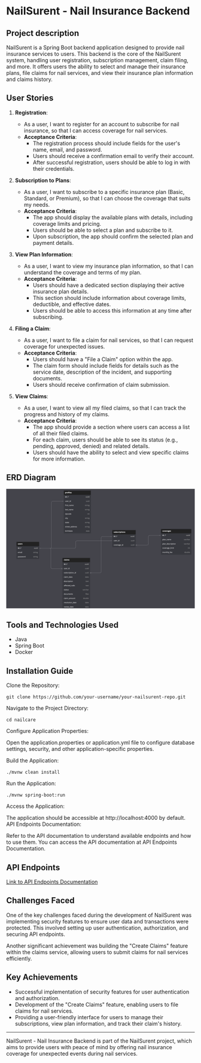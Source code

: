 # NailSurent - Nail Insurance Backend

## Project description

NailSurent is a Spring Boot backend application designed to provide nail insurance services to users. This backend is the core of the NailSurent system, handling user registration, subscription management, claim filing, and more. It offers users the ability to select and manage their insurance plans, file claims for nail services, and view their insurance plan information and claims history.

## User Stories

1. **Registration**:
    - As a user, I want to register for an account to subscribe for nail insurance, so that I can access coverage for nail services.
    - **Acceptance Criteria**:
        - The registration process should include fields for the user's name, email, and password.
        - Users should receive a confirmation email to verify their account.
        - After successful registration, users should be able to log in with their credentials.

2. **Subscription to Plans**:
    - As a user, I want to subscribe to a specific insurance plan (Basic, Standard, or Premium), so that I can choose the coverage that suits my needs.
    - **Acceptance Criteria**:
        - The app should display the available plans with details, including coverage limits and pricing.
        - Users should be able to select a plan and subscribe to it.
        - Upon subscription, the app should confirm the selected plan and payment details.

3. **View Plan Information**:
    - As a user, I want to view my insurance plan information, so that I can understand the coverage and terms of my plan.
    - **Acceptance Criteria**:
        - Users should have a dedicated section displaying their active insurance plan details.
        - This section should include information about coverage limits, deductible, and effective dates.
        - Users should be able to access this information at any time after subscribing.

4. **Filing a Claim**:
    - As a user, I want to file a claim for nail services, so that I can request coverage for unexpected issues.
    - **Acceptance Criteria**:
        - Users should have a "File a Claim" option within the app.
        - The claim form should include fields for details such as the service date, description of the incident, and supporting documents.
        - Users should receive confirmation of claim submission.

5. **View Claims**:
    - As a user, I want to view all my filed claims, so that I can track the progress and history of my claims.
    - **Acceptance Criteria**:
        - The app should provide a section where users can access a list of all their filed claims.
        - For each claim, users should be able to see its status (e.g., pending, approved, denied) and related details.
        - Users should have the ability to select and view specific claims for more information.

## ERD Diagram

![NailSurent ERD Diagram](ERD.png)

## Tools and Technologies Used

- Java
- Spring Boot
- Docker

## Installation Guide

Clone the Repository:

```
git clone https://github.com/your-username/your-nailsurent-repo.git
```

Navigate to the Project Directory:

```
cd nailcare
```

Configure Application Properties:

Open the application.properties or application.yml file to configure database settings, security, and other application-specific properties.

Build the Application:

```
./mvnw clean install
```
Run the Application:

```
./mvnw spring-boot:run
```
Access the Application:

The application should be accessible at http://localhost:4000 by default.
API Endpoints Documentation:

Refer to the API documentation to understand available endpoints and how to use them. You can access the API documentation at API Endpoints Documentation.

## API Endpoints

[Link to API Endpoints Documentation](endpoints.png)

## Challenges Faced

One of the key challenges faced during the development of NailSurent was implementing security features to ensure user data and transactions were protected. This involved setting up user authentication, authorization, and securing API endpoints.

Another significant achievement was building the "Create Claims" feature within the claims service, allowing users to submit claims for nail services efficiently.

## Key Achievements

- Successful implementation of security features for user authentication and authorization.
- Development of the "Create Claims" feature, enabling users to file claims for nail services.
- Providing a user-friendly interface for users to manage their subscriptions, view plan information, and track their claim's history.

---

NailSurent - Nail Insurance Backend is part of the NailSurent project, which aims to provide users with peace of mind by offering nail insurance coverage for unexpected events during nail services.
